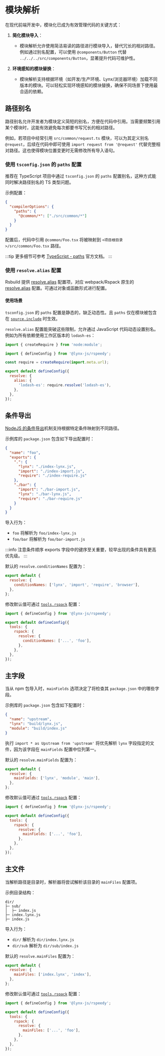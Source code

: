 # 模块解析

在现代前端开发中，模块化已成为有效管理代码的关键方式：

1. **简化模块导入**：

   - 模块解析允许使用简洁易读的路径进行模块导入，替代冗长的相对路径。例如通过别名配置，可以使用 `@components/Button` 代替 `../../../src/components/Button`，显著提升代码可维护性。

2. **环境感知的模块替换**：
   - 模块解析支持根据环境（如开发/生产环境、Lynx/浏览器环境）加载不同版本的模块。可以轻松实现环境感知的模块替换，确保不同场景下使用最合适的依赖。

## 路径别名

路径别名允许开发者为模块定义简短的别名，方便在代码中引用。当需要频繁引用某个模块时，这能有效避免每次都要书写冗长的相对路径。

例如，若项目中经常引用 `src/common/request.ts` 模块，可以为其定义别名 `@request`，后续在代码中即可使用 `import request from '@request'` 代替完整相对路径。这也使得模块位置变更时无需修改所有导入语句。

### 使用 `tsconfig.json` 的 `paths` 配置

推荐在 TypeScript 项目中通过 `tsconfig.json` 的 `paths` 配置别名，这种方式能同时解决路径别名的 TS 类型问题。

示例配置：

```json title="tsconfig.json"
{
  "compilerOptions": {
    "paths": {
      "@common/*": ["./src/common/*"]
    }
  }
}
```

配置后，代码中引用 `@common/Foo.tsx` 将被映射到 `<项目根目录>/src/common/Foo.tsx` 路径。

:::tip
更多细节可参考 [TypeScript - paths](https://typescriptlang.org/tsconfig#paths) 官方文档。
:::

### 使用 `resolve.alias` 配置

Rsbuild 提供 [resolve.alias](../../api/rspeedy.resolve.alias) 配置项，对应 webpack/Rspack 原生的 [resolve.alias](https://rspack.dev/config/resolve#resolvealias) 配置。可通过对象或函数形式进行配置。

#### 使用场景

`tsconfig.json` 的 `paths` 配置是静态的，缺乏动态性。且 `paths` 仅在模块被包含在 [`source.include`](../../api/rspeedy.source.include) 时生效。

`resolve.alias` 配置能突破这些限制，允许通过 JavaScript 代码动态设置别名。例如为所有依赖使用工作区版本的 `lodash-es`：

```js title="lynx.config.ts"
import { createRequire } from 'node:module';

import { defineConfig } from '@lynx-js/rspeedy';

const require = createRequire(import.meta.url);

export default defineConfig({
  resolve: {
    alias: {
      'lodash-es': require.resolve('lodash-es'),
    },
  },
});
```

## 条件导出

[NodeJS 的条件导出](https://nodejs.org/api/packages.html#conditional-exports)机制支持根据特定条件映射到不同路径。

示例库的 `package.json` 包含如下导出配置时：

```json title="package.json"
{
  "name": "foo",
  "exports": {
    ".": {
      "lynx": "./index-lynx.js",
      "import": "./index-import.js",
      "require": "./index-require.js"
    },
    "./bar": {
      "import": "./bar-import.js",
      "lynx": "./bar-lynx.js",
      "require": "./bar-require.js"
    }
  }
}
```

导入行为：

- `foo` 将解析为 `foo/index-lynx.js`
- `foo/bar` 将解析为 `foo/bar-import.js`

:::info 注意条件顺序
exports 字段中的键序至关重要，较早出现的条件具有更高优先级。
:::

默认的 `resolve.conditionNames` 配置为：

```js title="rspack.config.js"
export default {
  resolve: {
    conditionNames: ['lynx', 'import', 'require', 'browser'],
  },
};
```

修改默认值可通过 [`tools.rspack`] 配置：

```js title="lynx.config.ts"
import { defineConfig } from '@lynx-js/rspeedy';

export default defineConfig({
  tools: {
    rspack: {
      resolve: {
        conditionNames: ['...', 'foo'],
      },
    },
  },
});
```

## 主字段

当从 npm 包导入时，`mainFields` 选项决定了将检查其 `package.json` 中的哪些字段。

示例库的 `package.json` 包含如下配置时：

```json title="package.json"
{
  "name": "upstream",
  "lynx": "build/lynx.js",
  "module": "build/index.js"
}
```

执行 `import * as Upstream from 'upstream'` 将优先解析 `lynx` 字段指定的文件，因为该字段在 `mainFields` 配置中位列第一。

默认的 `resolve.mainFields` 配置为：

```js title="rspack.config.js"
export default {
  resolve: {
    mainFields: ['lynx', 'module', 'main'],
  },
};
```

修改默认值可通过 [`tools.rspack`] 配置：

```js title="lynx.config.ts"
import { defineConfig } from '@lynx-js/rspeedy';

export default defineConfig({
  tools: {
    rspack: {
      resolve: {
        mainFields: ['...', 'foo'],
      },
    },
  },
});
```

## 主文件

当解析路径是目录时，解析器将尝试解析该目录的 `mainFiles` 配置项。

示例目录结构：

```
dir/
├─ sub/
│  ├─ index.js
├─ index.lynx.js
├─ index.js
```

导入行为：

- `dir/` 解析为 `dir/index.lynx.js`
- `dir/sub` 解析为 `dir/sub/index.js`

默认的 `resolve.mainFiles` 配置为：

```js title="rspack.config.js"
export default {
  resolve: {
    mainFiles: ['index.lynx', 'index'],
  },
};
```

修改默认值可通过 [`tools.rspack`] 配置：

```js title="lynx.config.ts"
import { defineConfig } from '@lynx-js/rspeedy';

export default defineConfig({
  tools: {
    rspack: {
      resolve: {
        mainFiles: ['...', 'foo'],
      },
    },
  },
});
```

[`tools.rspack`]: ../../api/rspeedy.tools.rspack
